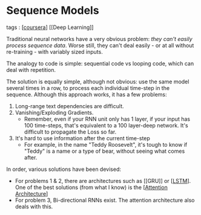 ---
---

# Sequence Models

tags : [[coursera]] [[Deep Learning]]

Traditional neural networks have a very obvious problem: *they can't easily process sequence data*. Worse still, they can't deal easily - or at all without re-training - with variably sized inputs.

The analogy to code is simple: sequential code vs looping code, which can deal with repetition.

The solution is equally simple, although not obvious: use the same model several times in a row, to process each individual time-step in the sequence. Although this approach works, it has a few problems:

1. Long-range text dependencies are difficult.
2. Vanishing/Exploding Gradients.
   - Remember, even if your RNN unit only has 1 layer, if your input has 100 time-steps, that's equivalent to a 100 layer-deep network. It's difficult to propagate the Loss so far.
3. It's hard to use information after the current time-step
    - For example, in the name "Teddy Roosevelt", it's tough to know if "Teddy" is a name or a type of bear, without seeing what comes after.

In order, various solutions have been devised:

- For problems 1 & 2, there are architectures such as [[GRU]] or [[LSTM]]. One of the best solutions (from what I know) is the [[Attention Architecture]]
- For problem 3, Bi-directional RNNs exist. The attention architecture also deals with this.


[//begin]: # "Autogenerated link references for markdown compatibility"
[coursera]: coursera "Coursera"
[deep-learning]: deep-learning "Deep Learning"
[LSTM]: lstm "LSTM"
[Attention Architecture]: attention-architecture "Attention Architecture"
[//end]: # "Autogenerated link references"
